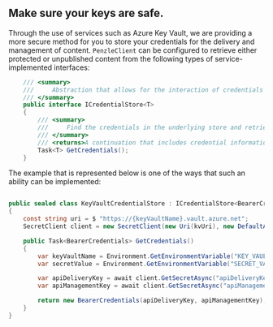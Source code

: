 ## **Make sure your keys are safe.**

Through the use of services such as Azure Key Vault, we are providing a more secure method for you to store your
credentials for the delivery and management of content. `PenzleClient` can be configured to retrieve either protected or
unpublished content from the following types of service-implemented interfaces:

```csharp
    /// <summary>
    ///     Abstraction that allows for the interaction of credentials
    /// </summary>
    public interface ICredentialStore<T>
    {
        /// <summary>
        ///     Find the credentials in the underlying store and retrieve them.
        /// </summary>
        /// <returns>A continuation that includes credential information</returns>
        Task<T> GetCredentials();
    }
```

The example that is represented below is one of the ways that such an ability can be implemented:

```csharp

public sealed class KeyVaultCredentialStore : ICredentialStore<BearerCredentials>
{
    const string uri = $ "https://{keyVaultName}.vault.azure.net";
    SecretClient client = new SecretClient(new Uri(kvUri), new DefaultAzureCredential());

    public Task<BearerCredentials> GetCredentials()
    {
        var keyVaultName = Environment.GetEnvironmentVariable("KEY_VAULT_NAME");
        var secretValue = Environment.GetEnvironmentVariable("SECRET_VALUE");

        var apiDeliveryKey = await client.GetSecretAsync("apiDeliveryKey");
        var apiManagementKey = await client.GetSecretAsync("apiManagementKey");

        return new BearerCredentials(apiDeliveryKey, apiManagementKey);
    }
}
```
